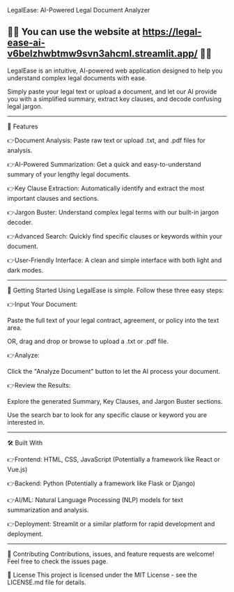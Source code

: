LegalEase: AI-Powered Legal Document Analyzer

😶‍🌫️
You can use the website at https://legal-ease-ai-v6belzhwbtmw9svn3ahcml.streamlit.app/
😶‍🌫️
----------------------------------------------------------------------------------------------------------------------------------------------------------------------
LegalEase is an intuitive, AI-powered web application designed to help you understand complex legal documents with ease.

Simply paste your legal text or upload a document, and let our AI provide you with a simplified summary, extract key clauses, and decode confusing legal jargon.

----------------------------------------------------------------------------------------------------------------------------------------------------------------------
🌟 Features

👉Document Analysis: Paste raw text or upload .txt, and .pdf files for analysis.

👉AI-Powered Summarization: Get a quick and easy-to-understand summary of your lengthy legal documents.

👉Key Clause Extraction: Automatically identify and extract the most important clauses and sections.

👉Jargon Buster: Understand complex legal terms with our built-in jargon decoder.

👉Advanced Search: Quickly find specific clauses or keywords within your document.

👉User-Friendly Interface: A clean and simple interface with both light and dark modes.

----------------------------------------------------------------------------------------------------------------------------------------------------------------------
🚀 Getting Started
Using LegalEase is simple. Follow these three easy steps:

👉Input Your Document:

Paste the full text of your legal contract, agreement, or policy into the text area.

OR, drag and drop or browse to upload a .txt or .pdf file.

👉Analyze:

Click the "Analyze Document" button to let the AI process your document.

👉Review the Results:

Explore the generated Summary, Key Clauses, and Jargon Buster sections.

Use the search bar to look for any specific clause or keyword you are interested in.

----------------------------------------------------------------------------------------------------------------------------------------------------------------------

🛠️ Built With

👉Frontend: HTML, CSS, JavaScript (Potentially a framework like React or Vue.js)

👉Backend: Python (Potentially a framework like Flask or Django)

👉AI/ML: Natural Language Processing (NLP) models for text summarization and analysis.

👉Deployment: Streamlit or a similar platform for rapid development and deployment.

----------------------------------------------------------------------------------------------------------------------------------------------------------------------
🤝 Contributing
Contributions, issues, and feature requests are welcome! Feel free to check the issues page.

📄 License
This project is licensed under the MIT License - see the LICENSE.md file for details.

